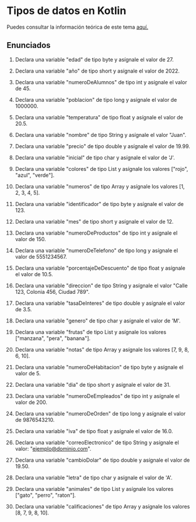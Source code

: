# Tipos de datos en Kotlin

Puedes consultar la información teórica de este tema [aquí.](https://code.tutsplus.com/es/tutorials/kotlin-from-scratch-variables-basic-types-arrays-type-inference-and-comments--cms-29328)

## Enunciados

1. Declara una variable "edad" de tipo byte y asígnale el valor de 27.

1. Declara una variable "año" de tipo short y asígnale el valor de 2022.

1. Declara una variable "numeroDeAlumnos" de tipo int y asígnale el valor de 45.

1. Declara una variable "poblacion" de tipo long y asígnale el valor de 1000000.

1. Declara una variable "temperatura" de tipo float y asígnale el valor de 20.5.

1. Declara una variable "nombre" de tipo String y asígnale el valor "Juan".

1. Declara una variable "precio" de tipo double y asígnale el valor de 19.99.

1. Declara una variable "inicial" de tipo char y asígnale el valor de 'J'.

1. Declara una variable "colores" de tipo List y asígnale los valores ["rojo", "azul", "verde"].

1. Declara una variable "numeros" de tipo Array y asígnale los valores [1, 2, 3, 4, 5].

1. Declara una variable "identificador" de tipo byte y asígnale el valor de 123.

1. Declara una variable "mes" de tipo short y asígnale el valor de 12.

1. Declara una variable "numeroDeProductos" de tipo int y asígnale el valor de 150.

1. Declara una variable "numeroDeTelefono" de tipo long y asígnale el valor de 5551234567.

1. Declara una variable "porcentajeDeDescuento" de tipo float y asígnale el valor de 10.5.
1. Declara una variable "direccion" de tipo String y asígnale el valor "Calle 123, 
Colonia 456, Ciudad 789".

1. Declara una variable "tasaDeInteres" de tipo double y asígnale el valor de 3.5.

1. Declara una variable "genero" de tipo char y asígnale el valor de 'M'.

1. Declara una variable "frutas" de tipo List y asígnale los valores ["manzana", "pera", 
"banana"].
1. Declara una variable "notas" de tipo Array y asígnale los valores [7, 9, 8, 6, 10].

1.  Declara una variable "numeroDeHabitacion" de tipo byte y asígnale el valor de 5.

1.  Declara una variable "dia" de tipo short y asígnale el valor de 31.

1.  Declara una variable "numeroDeEmpleados" de tipo int y asígnale el valor de 200.

1.  Declara una variable "numeroDeOrden" de tipo long y asígnale el valor de 9876543210.

1.  Declara una variable "iva" de tipo float y asígnale el valor de 16.0.

1.  Declara una variable "correoElectronico" de tipo String y asígnale el valor: "ejemplo@dominio.com".
1.  Declara una variable "cambioDolar" de tipo double y asígnale el valor de 19.50.

1.  Declara una variable "letra" de tipo char y asígnale el valor de 'A'.

1.  Declara una variable "animales" de tipo List y asígnale los valores ["gato", "perro", 
"raton"].
1.  Declara una variable "calificaciones" de tipo Array y asígnale los valores [8, 7, 9, 8, 10].
